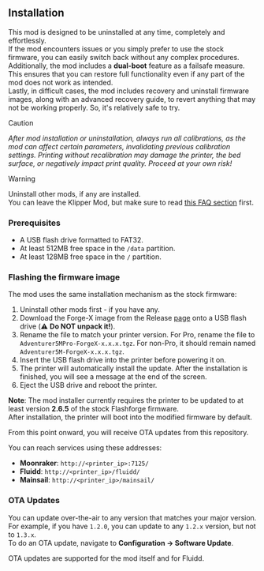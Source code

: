 ## Installation

This mod is designed to be uninstalled at any time, completely and effortlessly.  
If the mod encounters issues or you simply prefer to use the stock firmware, you can easily switch back without any complex procedures.   
Additionally, the mod includes a **dual-boot** feature as a failsafe measure. This ensures that you can restore full functionality even if any part of the mod does not work as intended.  
Lastly, in difficult cases, the mod includes recovery and uninstall firmware images, along with an advanced recovery guide, to revert anything that may not be working properly. So, it's relatively safe to try.


> [!CAUTION]
> *After mod installation or uninstallation, always run all calibrations, as the mod can affect certain parameters, invalidating previous calibration settings.*
> *Printing without recalibration may damage the printer, the bed surface, or negatively impact print quality.*
> *Proceed at your own risk!*


> [!WARNING]
> Uninstall other mods, if any are installed.   
> You can leave the Klipper Mod, but make sure to read [this FAQ section](https://github.com/DrA1ex/ff5m/blob/main/docs/FAQ.md#do-i-need-to-uninstall-the-earlier-klipper-mod-before-installing-the-new-mod) first.    

### Prerequisites

- A USB flash drive formatted to FAT32.
- At least 512MB free space in the `/data` partition.
- At least 128MB free space in the `/` partition.

### Flashing the firmware image

The mod uses the same installation mechanism as the stock firmware:   
1. Uninstall other mods first - if you have any.
2. Download the Forge-X image from the Release [page](https://github.com/drA1ex/ff5m/releases) onto a USB flash drive (⚠️ **Do NOT unpack it!**).  
3. Rename the file to match your printer version. For Pro, rename the file to `Adventurer5MPro-ForgeX-x.x.x.tgz`. For non-Pro, it should remain named `Adventurer5M-ForgeX-x.x.x.tgz`.  
4. Insert the USB flash drive into the printer before powering it on.  
5. The printer will automatically install the update. After the installation is finished, you will see a message at the end of the screen.  
6. Eject the USB drive and reboot the printer.  

**Note**: The mod installer currently requires the printer to be updated to at least version **2.6.5** of the stock Flashforge firmware.  
After installation, the printer will boot into the modified firmware by default.

From this point onward, you will receive OTA updates from this repository.

You can reach services using these addresses:  
- **Moonraker**: `http://<printer_ip>:7125/`  
- **Fluidd**: `http://<printer_ip>/fluidd/`  
- **Mainsail**: `http://<printer_ip>/mainsail/`  

### OTA Updates

You can update over-the-air to any version that matches your major version. For example, if you have `1.2.0`, you can update to any `1.2.x` version, but not to `1.3.x`.  
To do an OTA update, navigate to **Configuration -> Software Update**.  

OTA updates are supported for the mod itself and for Fluidd.
